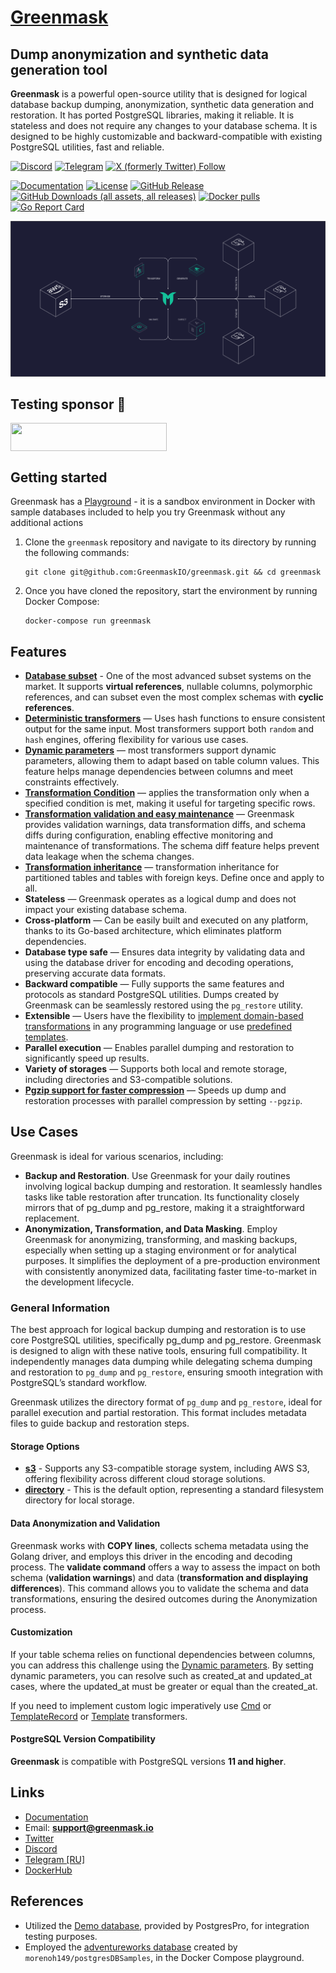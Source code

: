 # [Greenmask](https://greenmask.io)

## Dump anonymization and synthetic data generation tool

**Greenmask** is a powerful open-source utility that is designed for logical database backup dumping,
anonymization, synthetic data generation and restoration. It has ported PostgreSQL libraries, making it reliable.
It is stateless and does not require any changes to your database schema. It is designed to be highly customizable and
backward-compatible with existing PostgreSQL utilities, fast and reliable.

[![Discord](https://img.shields.io/discord/1179422525294399488?label=Discord&logo=discord)](https://discord.com/invite/rKBKvDECfd)
[![Telegram](https://img.shields.io/badge/Telegram-Join%20Chat-blue.svg?logo=telegram)](https://t.me/greenmask_ru)
[![X (formerly Twitter) Follow](https://img.shields.io/twitter/follow/GreenmaskIO)](https://twitter.com/GreenmaskIO)

[![Documentation](https://img.shields.io/badge/docs-latest-blue)](https://docs.greenmask.io)
[![License](https://img.shields.io/github/license/greenmaskio/greenmask)](https://github.com/greenmaskio/greenmask/blob/main/LICENSE)
[![GitHub Release](https://img.shields.io/github/v/release/greenmaskio/greenmask)](https://github.com/greenmaskio/greenmask/releases/latest)
[![GitHub Downloads (all assets, all releases)](https://img.shields.io/github/downloads/greenmaskio/greenmask/total)](https://somsubhra.github.io/github-release-stats/?username=greenmaskio&repository=greenmask&page=1&per_page=5)
[![Docker pulls](https://img.shields.io/docker/pulls/greenmask/greenmask)](https://hub.docker.com/r/greenmask/greenmask)
[![Go Report Card](https://goreportcard.com/badge/github.com/greenmaskio/greenmask)](https://goreportcard.com/report/github.com/greenmaskio/greenmask)

![schema.png](docs/assets/schema.png)

## Testing sponsor 💚

<a href="https://www.lambdatest.com/?utm_source=greenmask&utm_medium=sponsor" target="_blank">
    <img src="https://www.lambdatest.com/blue-logo.png" style="vertical-align: middle;" width="250" height="45" />
</a>

## Getting started

Greenmask has a [Playground](https://docs.greenmask.io/latest/playground/) - it is a sandbox environment in Docker with
sample databases included to help you try Greenmask without any additional actions

1. Clone the `greenmask` repository and navigate to its directory by running the following commands:

    ```shell
    git clone git@github.com:GreenmaskIO/greenmask.git && cd greenmask
    ```

2. Once you have cloned the repository, start the environment by running Docker Compose:

    ```shell
    docker-compose run greenmask
    ```

## Features

* **[Database subset](https://docs.greenmask.io/latest/database_subset/)** - One of the most advanced subset systems 
  on the market. It supports **virtual references**, nullable columns, polymorphic references, and can subset even the 
  most complex schemas with **cyclic references**.
* **[Deterministic transformers](https://docs.greenmask.io/latest/built_in_transformers/transformation_engines/#hash-engine)** — Uses hash functions to ensure consistent output for the same input. Most transformers support both `random` and
  `hash` engines, offering flexibility for various use cases.
* **[Dynamic parameters](https://docs.greenmask.io/latest/built_in_transformers/dynamic_parameters/)** — most
  transformers support dynamic parameters, allowing them to adapt based on table column values. This feature helps
  manage dependencies between columns and meet constraints effectively.
* **[Transformation Condition](https://docs.greenmask.io/latest/built_in_transformers/transformation_condition/)** —
  applies the transformation only when a specified condition is met, making it useful for targeting specific rows.
* **[Transformation validation and easy maintenance](https://docs.greenmask.io/latest/commands/validate/)** — Greenmask
  provides validation warnings, data transformation diffs, and schema diffs during configuration, enabling effective
  monitoring and maintenance of transformations. The schema diff feature helps prevent data leakage when the schema
  changes.
* **[Transformation inheritance](https://docs.greenmask.io/latest/built_in_transformers/transformation_inheritance/)**
  — transformation inheritance for partitioned tables and tables with foreign keys. Define once and apply to all.
* **Stateless** — Greenmask operates as a logical dump and does not impact your existing database schema.
* **Cross-platform** — Can be easily built and executed on any platform, thanks to its Go-based architecture,
  which eliminates platform dependencies.
* **Database type safe** — Ensures data integrity by validating data and using the database driver for encoding and
  decoding operations, preserving accurate data formats.
* **Backward compatible** — Fully supports the same features and protocols as standard PostgreSQL utilities. Dumps
  created by Greenmask can be seamlessly restored using the `pg_restore` utility.
* **Extensible** — Users have the flexibility
  to [implement domain-based transformations](https://docs.greenmask.io/latest/built_in_transformers/standard_transformers/cmd/)
  in any programming language or
  use [predefined templates](https://docs.greenmask.io/latest/built_in_transformers/advanced_transformers/).
* **Parallel execution** — Enables parallel dumping and restoration to significantly speed up results.
* **Variety of storages** — Supports both local and remote storage, including directories and S3-compatible solutions.
* **[Pgzip support for faster compression](https://docs.greenmask.io/latest/commands/dump/?h=pgzip#pgzip-compression)** — Speeds up dump and restoration processes with parallel compression 
  by setting `--pgzip`.

## Use Cases

Greenmask is ideal for various scenarios, including:

* **Backup and Restoration**. Use Greenmask for your daily routines involving logical backup dumping and restoration. It
  seamlessly handles tasks like table restoration after truncation. Its functionality closely mirrors that of pg_dump
  and pg_restore, making it a straightforward replacement.
* **Anonymization, Transformation, and Data Masking**. Employ Greenmask for anonymizing, transforming, and masking
  backups, especially when setting up a staging environment or for analytical purposes. It simplifies the deployment of
  a pre-production environment with consistently anonymized data, facilitating faster time-to-market in the development
  lifecycle.

### General Information

The best approach for logical backup dumping and restoration is to use core PostgreSQL utilities, specifically pg_dump
and pg_restore. Greenmask is designed to align with these native tools, ensuring full compatibility. It independently
manages data dumping while delegating schema dumping and restoration to `pg_dump` and `pg_restore`, ensuring smooth
integration with PostgreSQL’s standard workflow.

Greenmask utilizes the directory format of `pg_dump` and `pg_restore`, ideal for parallel execution and partial restoration.
This format includes metadata files to guide backup and restoration steps.

#### Storage Options

* **[s3](https://docs.greenmask.io/latest/configuration/#__tabbed_1_2)** - Supports any S3-compatible storage system,
  including AWS S3, offering flexibility across different cloud storage solutions.
* **[directory](https://docs.greenmask.io/latest/configuration/#__tabbed_1_1)** - This is the default option,
  representing a standard filesystem directory for local storage.

#### Data Anonymization and Validation

Greenmask works with **COPY lines**, collects schema metadata using the Golang driver, and employs this driver in the
encoding and decoding process. The **validate command** offers a way to assess the impact on both schema
(**validation warnings**) and data (**transformation and displaying differences**). This command allows you to validate
the schema and data transformations, ensuring the desired outcomes during the Anonymization process.

#### Customization

If your table schema relies on functional dependencies between columns, you can address this challenge using the
[Dynamic parameters](https://docs.greenmask.io/latest/built_in_transformers/dynamic_parameters/). By setting dynamic
parameters, you can resolve such as created_at and updated_at cases, where the
updated_at must be greater or equal than the created_at.

If you need to implement custom logic imperatively
use [Cmd](https://docs.greenmask.io/latest/built_in_transformers/standard_transformers/cmd/) or
[TemplateRecord](https://docs.greenmask.io/latest/built_in_transformers/advanced_transformers/template_record/) or
[Template](https://docs.greenmask.io/latest/built_in_transformers/advanced_transformers/template/) transformers.

#### PostgreSQL Version Compatibility

**Greenmask** is compatible with PostgreSQL versions **11 and higher**.

## Links

* [Documentation](https://docs.greenmask.io)
* Email: **support@greenmask.io**
* [Twitter](https://twitter.com/GreenmaskIO)
* [Discord](https://discord.com/invite/rKBKvDECfd)
* [Telegram [RU]](https://t.me/greenmask_ru)
* [DockerHub](https://hub.docker.com/r/greenmask/greenmask)

## References

* Utilized the  [Demo database](https://postgrespro.com/community/demodb), provided by PostgresPro, for integration
  testing purposes.
* Employed the [adventureworks database](https://github.com/morenoh149/postgresDBSamples) created
  by `morenoh149/postgresDBSamples`, in the Docker Compose playground.
